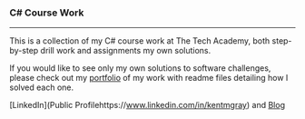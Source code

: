 ### C# Course Work
***

This is a collection of my C# course work at The Tech Academy, both step-by-step drill work and assignments my own solutions.

If you would like to see only my own solutions to software challenges, please check out my [portfolio](https://github.com/kentgray/Portfolio-KentGray) of my work with readme files detailing how I solved each one.

[LinkedIn](Public Profilehttps://www.linkedin.com/in/kentmgray) and [Blog](www.kentgray.me)

